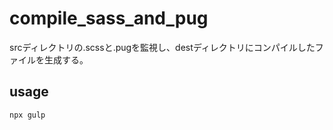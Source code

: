 # compile_sass_and_pug
srcディレクトリの.scssと.pugを監視し、destディレクトリにコンパイルしたファイルを生成する。

## usage
```
npx gulp
```
